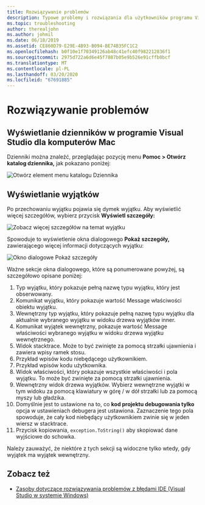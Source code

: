 ```yaml
---
title: Rozwiązywanie problemów
description: Typowe problemy i rozwiązania dla użytkowników programu Visual Studio dla komputerów Mac.
ms.topic: troubleshooting
author: therealjohn
ms.author: johmil
ms.date: 06/18/2019
ms.assetid: CE860D79-E29E-4B93-B094-BE74B35FC1C2
ms.openlocfilehash: b0f10e1f70349126ab48c41efc40f982212836f1
ms.sourcegitcommit: 2975d722a6d6e45f7887b05e9b526e91cffb0bcf
ms.translationtype: MT
ms.contentlocale: pl-PL
ms.lasthandoff: 03/20/2020
ms.locfileid: "67691885"
---
```

# <a name="troubleshooting"></a>Rozwiązywanie problemów

## <a name="viewing-logs-in-visual-studio-for-mac"></a>Wyświetlanie dzienników w programie Visual Studio dla komputerów Mac

Dzienniki można znaleźć, przeglądając pozycję menu **Pomoc > Otwórz katalog dziennika,** jak pokazano poniżej:

![Otwórz element menu katalogu Dziennika](media/troubleshooting-image1.png)

## <a name="viewing-exceptions"></a>Wyświetlanie wyjątków

Po przechowaniu wyjątku pojawia się dymek wyjątku. Aby wyświetlić więcej szczegółów, wybierz przycisk **Wyświetl szczegóły:**

![Zobacz więcej szczegółów na temat wyjątku](media/troubleshooting-image2.png)

Spowoduje to wyświetlenie okna dialogowego **Pokaż szczegóły,** zawierającego więcej informacji dotyczących wyjątku:

![Okno dialogowe Pokaż szczegóły](media/troubleshooting-image3.png)

Ważne sekcje okna dialogowego, które są ponumerowane powyżej, są szczegółowo opisane poniżej:

1. Typ wyjątku, który pokazuje pełną nazwę typu wyjątku, który jest obserwowany.
2. Komunikat wyjątku, który pokazuje wartość Message właściwości obiektu wyjątku.
3. Wewnętrzny typ wyjątku, który pokazuje pełną nazwę typu wyjątku dla aktualnie wybranego wyjątku w widoku drzewa wyjątków inner.
4. Komunikat wyjątek wewnętrzny, pokazuje wartość Message właściwości wybranego wyjątku w widoku drzewa wyjątku wewnętrznego.
5. Widok stacktrace. Może to być zwinięte za pomocą strzałki ujawnienia i zawiera wpisy ramek stosu.
6. Przykład wpisów kodu niebędącego użytkownikiem.
7. Przykład wpisów kodu użytkownika.
8. Widok właściwości, który pokazuje wszystkie właściwości i pola wyjątku. To może być zwinięte za pomocą strzałki ujawnienia.
9. Wewnętrzny widok drzewa wyjątków. Wybierz wewnętrzne wyjątki w tym widoku za pomocą klawiatury w górę / w dół strzałki lub za pomocą myszy lub gładzika.
10. Domyślnie jest to ustawione na to, co **kod projektu debugowania tylko** opcja w ustawieniach debugera jest ustawiona. Zaznaczenie tego pola spowoduje, że cały kod niebędący użytkownikiem zwinie się w jeden wiersz w stacktrace.
11. Przycisk kopiowania, `exception.ToString()` aby skopiować dane wyjściowe do schowka.

Należy zauważyć, że niektóre z tych sekcji są widoczne tylko wtedy, gdy wyjątek ma wyjątek wewnętrzny.

## <a name="see-also"></a>Zobacz też

- [Zasoby dotyczące rozwiązywania problemów z błędami IDE (Visual Studio w systemie Windows)](/visualstudio/ide/reference/resources-for-troubleshooting-integrated-development-environment-errors)